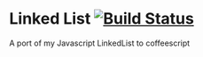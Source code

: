 Linked List [![Build Status](https://travis-ci.org/ambidexterich/linkedlist-cs.png?branch=master)](https://travis-ci.org/ambidexterich/linkedlist-cs)
===========

A port of my Javascript LinkedList to coffeescript